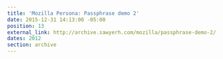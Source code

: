 ```yaml
---
title: 'Mozilla Persona: Passphrase demo 2'
date: 2015-12-31 14:13:00 -05:00
position: 13
external_link: http://archive.sawyerh.com/mozilla/passphrase-demo-2/
dates: 2012
section: archive
---
```


